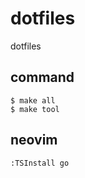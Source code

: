 # dotfiles

dotfiles

## command 

```
$ make all 
$ make tool 
```

## neovim

```
:TSInstall go
```
